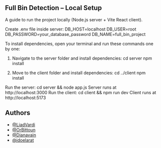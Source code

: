 ## Full Bin Detection – Local Setup

A guide to run the project locally (Node.js server + Vite React client).

Create .env file inside server:
DB_HOST=localhost
DB_USER=root
DB_PASSWORD=your_database_password
DB_NAME=full_bin_project

To install dependencies, open your terminal and run these commands one by one:

1.	Navigate to the server folder and install dependencies:
cd server
npm install

2.	Move to the client folder and install dependencies:
cd ../client
npm install

Run the server:
cd server && node app.js
Server runs at http://localhost:3000
Run the client:
cd client && npm run dev
Client runs at http://localhost:5173

## Authors

- [@LiadVardi](https://github.com/LiadVardi)
- [@OrBittoun](https://github.com/OrBittoun)
- [@Dianavain](https://github.com/Dianavain)
- [@idoelarat](https://github.com/idoelarat)
